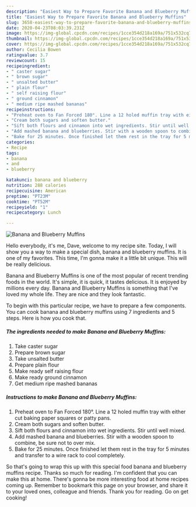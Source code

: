 ```yaml
---
description: "Easiest Way to Prepare Favorite Banana and Blueberry Muffins"
title: "Easiest Way to Prepare Favorite Banana and Blueberry Muffins"
slug: 3658-easiest-way-to-prepare-favorite-banana-and-blueberry-muffins
date: 2020-04-23T08:03:39.231Z
image: https://img-global.cpcdn.com/recipes/1cce354d218a169a/751x532cq70/banana-and-blueberry-muffins-recipe-main-photo.jpg
thumbnail: https://img-global.cpcdn.com/recipes/1cce354d218a169a/751x532cq70/banana-and-blueberry-muffins-recipe-main-photo.jpg
cover: https://img-global.cpcdn.com/recipes/1cce354d218a169a/751x532cq70/banana-and-blueberry-muffins-recipe-main-photo.jpg
author: Cecilia Bowen
ratingvalue: 3.7
reviewcount: 15
recipeingredient:
- " caster sugar"
- " brown sugar"
- " unsalted butter"
- " plain flour"
- " self raising flour"
- " ground cinnamon"
- " medium ripe mashed bananas"
recipeinstructions:
- "Preheat oven to Fan Forced 180°. Line a 12 holed muffin tray with either cut baking paper squares or patty pans."
- "Cream both sugars and soften butter."
- "Sift both flours and cinnamon into wet ingredients. Stir until well mixed."
- "Add mashed banana and blueberries. Stir with a wooden spoon to combine, be sure not to over mix."
- "Bake for 25 minutes. Once finished let them rest in the tray for 5 minutes and transfer to a wire rack to cool completely."
categories:
- Recipe
tags:
- banana
- and
- blueberry

katakunci: banana and blueberry 
nutrition: 288 calories
recipecuisine: American
preptime: "PT23M"
cooktime: "PT52M"
recipeyield: "1"
recipecategory: Lunch

---
```



![Banana and Blueberry Muffins](https://img-global.cpcdn.com/recipes/1cce354d218a169a/751x532cq70/banana-and-blueberry-muffins-recipe-main-photo.jpg)

Hello everybody, it's me, Dave, welcome to my recipe site. Today, I will show you a way to make a special dish, banana and blueberry muffins. It is one of my favorites. This time, I'm gonna make it a little bit unique. This will be really delicious.



Banana and Blueberry Muffins is one of the most popular of recent trending foods in the world. It's simple, it is quick, it tastes delicious. It is enjoyed by millions every day. Banana and Blueberry Muffins is something that I've loved my whole life. They are nice and they look fantastic.


To begin with this particular recipe, we have to prepare a few components. You can cook banana and blueberry muffins using 7 ingredients and 5 steps. Here is how you cook that.

<!--inarticleads1-->

##### The ingredients needed to make Banana and Blueberry Muffins:

1. Take  caster sugar
1. Prepare  brown sugar
1. Take  unsalted butter
1. Prepare  plain flour
1. Make ready  self raising flour
1. Make ready  ground cinnamon
1. Get  medium ripe mashed bananas




<!--inarticleads2-->

##### Instructions to make Banana and Blueberry Muffins:

1. Preheat oven to Fan Forced 180°. Line a 12 holed muffin tray with either cut baking paper squares or patty pans.
1. Cream both sugars and soften butter.
1. Sift both flours and cinnamon into wet ingredients. Stir until well mixed.
1. Add mashed banana and blueberries. Stir with a wooden spoon to combine, be sure not to over mix.
1. Bake for 25 minutes. Once finished let them rest in the tray for 5 minutes and transfer to a wire rack to cool completely.




So that's going to wrap this up with this special food banana and blueberry muffins recipe. Thanks so much for reading. I'm confident that you can make this at home. There's gonna be more interesting food at home recipes coming up. Remember to bookmark this page on your browser, and share it to your loved ones, colleague and friends. Thank you for reading. Go on get cooking!
